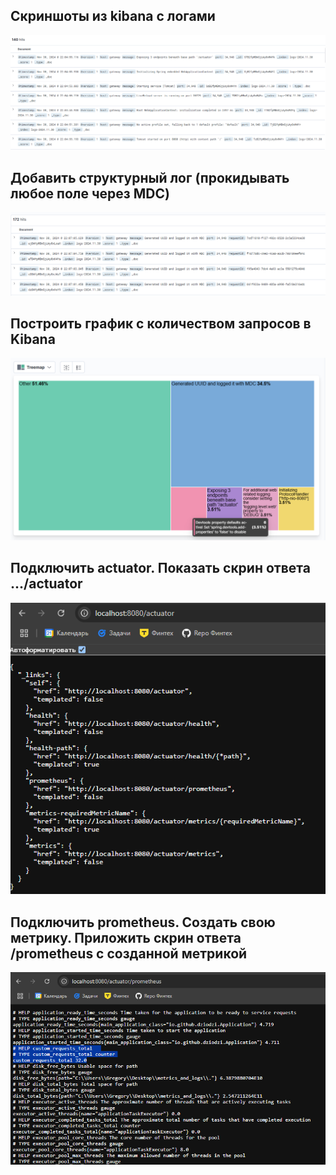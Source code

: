

## Cкриншоты из kibana с логами
![](/screenshots/1_kibana_with_logs.png)

## Добавить структурный лог (прокидывать любое поле через MDC)
![](/screenshots/2_add_structure_log.png)

## Построить график с количеством запросов в Kibana
![](/screenshots/3_request_count_treemap.png)

## Подключить actuator. Показать скрин ответа .../actuator
![](/screenshots/4_actuator.png)

## Подключить prometheus. Создать свою метрику. Приложить скрин ответа /prometheus с созданной метрикой
![](/screenshots/5_own_metric_in_prometheus.png)
